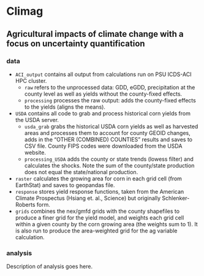 # Climag

## Agricultural impacts of climate change with a focus on uncertainty quantification

### data
- `ACI_output` contains all output from calculations run on PSU ICDS-ACI HPC cluster.
  - `raw` refers to the unprocessed data: GDD, eGDD, precipitation at the county level as well as yields without the county-fixed effects.  
  - `processing` processes the raw output: adds the county-fixed effects to the yields (aligns the means).
- `USDA` contains all code to grab and process historical corn yields from the USDA server.
  - `usda_grab` grabs the historical USDA corn yields as well as harvested areas and processes them to account for county GEOID changes, adds in the “OTHER (COMBINED) COUNTIES” results and saves to CSV file. County FIPS codes were downloaded from the USDA website.
  - `processing_USDA` adds the county or state trends (lowess filter) and calculates the shocks. Note the sum of the county/state production does not equal the state/national production.
- `raster` calculates the growing area for corn in each grid cell (from EarthStat) and saves to geopandas file.
- `response` stores yield response functions, taken from the American Climate Prospectus (Hsiang et. al., Science) but originally Schlenker-Roberts form.
- `grids` combines the nex/gmfd grids with the county shapefiles to produce a finer grid for the yield model, and weights each grid cell within a given county by the corn growing area (the weights sum to 1). It is also run to produce the area-weighted grid for the ag variable calculation.

### analysis
Description of analysis goes here.
